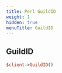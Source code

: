 ```yaml
---
title: Perl GuildID
weight: 1
hidden: true
menuTitle: GuildID
---
```

## GuildID
```perl
$client->GuildID()
```